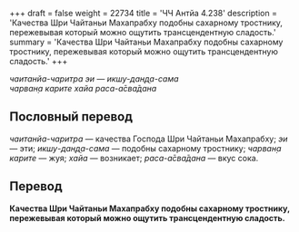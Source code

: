 +++
draft = false
weight = 22734
title = 'ЧЧ Антйа 4.238'
description = 'Качества Шри Чайтаньи Махапрабху подобны сахарному тростнику, пережевывая который можно ощутить трансцендентную сладость.'
summary = 'Качества Шри Чайтаньи Махапрабху подобны сахарному тростнику, пережевывая который можно ощутить трансцендентную сладость.'
+++

_чаитанйа-чаритра эи — икшу-дан̣д̣а-сама  
чарван̣а карите хайа раса-а̄сва̄дана_

## Пословный перевод

_чаитанйа_\-_чаритра_ — качества Господа Шри Чайтаньи Махапрабху; _эи_ — эти; _икшу_\-_дан̣д̣а_\-_сама_ — подобны сахарному тростнику; _чарван̣а_ _карите_ — жуя; _хайа_ — возникает; _раса_\-_а̄сва̄дана_ — вкус сока.

## Перевод

**Качества Шри Чайтаньи Махапрабху подобны сахарному тростнику, пережевывая который можно ощутить трансцендентную сладость.**
